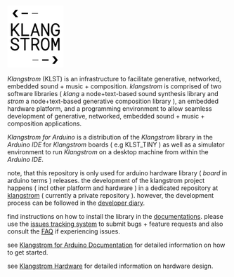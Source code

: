 <img src="./assets/KLST--app-icon.png" alt="KLST--app-icon"/>

*Klangstrom* (KLST) is an infrastructure to facilitate generative, networked, embedded sound + music + composition. *klangstrom* is comprised of two software libraries ( *klang* a node+text-based sound synthesis library and *strom* a node+text-based generative composition library ), an embedded hardware platform, and a programming environment to allow seamless development of generative, networked, embedded sound + music + composition applications.

*Klangstrom for Arduino* is a distribution of the *Klangstrom* library in the *Arduino IDE* for *Klangstrom* boards ( e.g KLST_TINY ) as well as a simulator environment to run *Klangstrom* on a desktop machine from within the *Arduino IDE*. 

note, that this repository is only used for arduino hardware library ( *board* in arduino terms ) releases. the development of the klangstrom project happens ( incl other platform and hardware ) in a dedicated repository at [klangstrom](https://github.com/interaktion-und-raum/klangstrom/) ( currently a private repository ). however, the development process can be followed in the [developer diary](https://klangstrom.dennisppaul.de).

find instructions on how to install the library in the [documentations](https://klangstrom-for-arduino.dennisppaul.de). please use the [issues tracking system](https://github.com/dennisppaul/klangstrom-arduino/issues) to submit bugs + feature requests and also consult the [FAQ](https://klangstrom-for-arduino.dennisppaul.de/faq/) if experiencing issues.

see [Klangstrom for Arduino Documentation](http://klangstrom-for-arduino.dennisppaul.de) for detailed information on how to get started.

see [Klangstrom Hardware](https://github.com/dennisppaul/klangstrom-hardware) for detailed information on hardware design.
